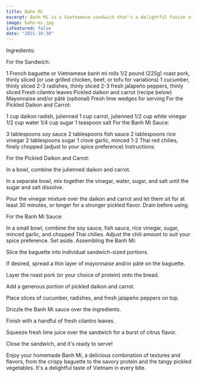 ```yaml
---
title: Bahn Mi
excerpt: Banh Mi is a Vietnamese sandwich that's a delightful fusion of French and Vietnamese flavors. It typically includes a baguette filled with a variety of ingredients, creating a harmonious balance of textures and flavors
image: bahn-mi.jpg
isFeatured: false
date: "2021-10-30"
---
```


Ingredients:

For the Sandwich:

1 French baguette or Vietnamese banh mi rolls
1/2 pound (225g) roast pork, thinly sliced (or use grilled chicken, beef, or tofu for variations)
1 cucumber, thinly sliced
2-3 radishes, thinly sliced
2-3 fresh jalapeño peppers, thinly sliced
Fresh cilantro leaves
Pickled daikon and carrot (recipe below)
Mayonnaise and/or pâté (optional)
Fresh lime wedges for serving
For the Pickled Daikon and Carrot:

1 cup daikon radish, julienned
1 cup carrot, julienned
1/2 cup white vinegar
1/2 cup water
1/4 cup sugar
1 teaspoon salt
For the Banh Mi Sauce:

3 tablespoons soy sauce
2 tablespoons fish sauce
2 tablespoons rice vinegar
2 tablespoons sugar
1 clove garlic, minced
1-2 Thai red chilies, finely chopped (adjust to your spice preference)
Instructions:

For the Pickled Daikon and Carrot:

In a bowl, combine the julienned daikon and carrot.

In a separate bowl, mix together the vinegar, water, sugar, and salt until the sugar and salt dissolve.

Pour the vinegar mixture over the daikon and carrot and let them sit for at least 30 minutes, or longer for a stronger pickled flavor. Drain before using.

For the Banh Mi Sauce:

In a small bowl, combine the soy sauce, fish sauce, rice vinegar, sugar, minced garlic, and chopped Thai chilies. Adjust the chili amount to suit your spice preference. Set aside.
Assembling the Banh Mi:

Slice the baguette into individual sandwich-sized portions.

If desired, spread a thin layer of mayonnaise and/or pâté on the baguette.

Layer the roast pork (or your choice of protein) onto the bread.

Add a generous portion of pickled daikon and carrot.

Place slices of cucumber, radishes, and fresh jalapeño peppers on top.

Drizzle the Banh Mi sauce over the ingredients.

Finish with a handful of fresh cilantro leaves.

Squeeze fresh lime juice over the sandwich for a burst of citrus flavor.

Close the sandwich, and it's ready to serve!

Enjoy your homemade Banh Mi, a delicious combination of textures and flavors, from the crispy baguette to the savory protein and the tangy pickled vegetables. It's a delightful taste of Vietnam in every bite.
